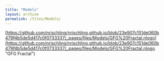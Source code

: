 ```yaml
---
title: "Models"
layout: archive
permalink: /files/Models/
---
```


[https://github.com/nrischling/nrischling.github.io/blob/23e907c151de060b479f4b5de5d417c0f0733337/_pages/files/Models/GFG%20Fractal.nlogo](https://github.com/nrischling/nrischling.github.io/blob/23e907c151de060b479f4b5de5d417c0f0733337/_pages/files/Models/GFG%20Fractal.nlogo "GFG Fractal")


